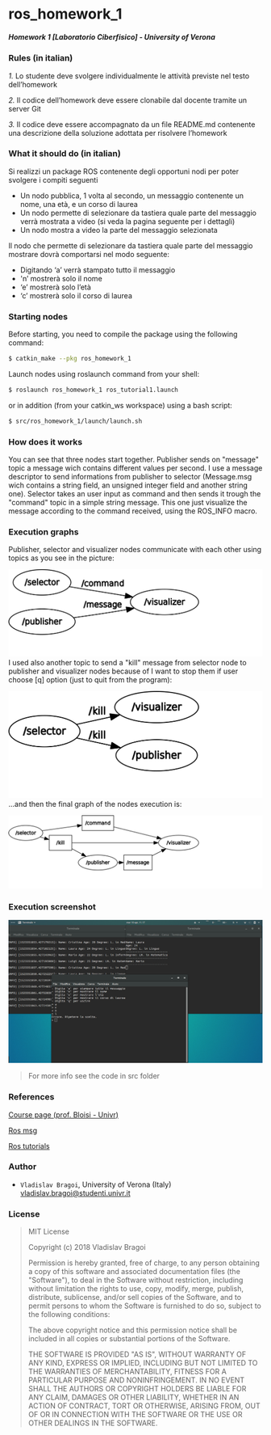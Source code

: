 # ros_homework_1 #
##### Homework 1 [Laboratorio Ciberfisico] - University of Verona #####

### Rules (in italian) ###
*1.* Lo studente deve svolgere individualmente le attività previste nel testo dell’homework

*2.* Il codice dell’homework deve essere clonabile dal docente tramite un server Git

*3.* Il codice deve essere accompagnato da un file README.md contenente una descrizione della soluzione adottata per risolvere l’homework

### What it should do (in italian) ###
Si realizzi un package ROS contenente degli opportuni nodi 
per poter svolgere i compiti seguenti

* Un nodo pubblica, 1 volta al secondo, un messaggio contenente un nome, una età, e un corso di laurea 
* Un nodo permette di selezionare da tastiera quale parte del messaggio verrà mostrata a video (si veda la pagina seguente per i dettagli) 
* Un nodo mostra a video la parte del messaggio selezionata 

Il nodo che permette di selezionare da tastiera quale parte del messaggio mostrare dovrà comportarsi nel modo seguente:

* Digitando ‘a’ verrà stampato tutto il messaggio
* 'n’ mostrerà solo il nome
* ‘e’ mostrerà solo l’età
* ‘c’ mostrerà solo il corso di laurea

### Starting nodes ###
Before starting, you need to compile the package using the following command:
```sh
$ catkin_make --pkg ros_homework_1
```
Launch nodes using roslaunch command from your shell:
```sh
$ roslaunch ros_homework_1 ros_tutorial1.launch
```
or in addition (from your catkin_ws workspace) using a bash script:
```sh
$ src/ros_homework_1/launch/launch.sh
```

### How does it works ###
You can see that three nodes start together. Publisher sends on "message" topic a message wich contains different values per second. I use a message descriptor to send informations from publisher to selector (Message.msg wich contains a string field, an unsigned integer field and another string one). Selector takes an user input as command and then sends it trough the "command" topic in a simple string message. This one just visualize the message according to the command received, using the ROS_INFO macro.

### Execution graphs ###
Publisher, selector and visualizer nodes communicate with each other using topics as you see in the picture: <br/>

![Execution graph](images/cmd_msg_topics.svg)
<br/>I used also another topic to send a "kill" message from selector node to publisher and visualizer nodes because of I want to stop them if user choose [q] option (just to quit from the program): <br/>

![Kill topic](images/killtopic.svg)
<br/>...and then the final graph of the nodes execution is: 

![Full execution graph](images/full_process.svg)

### Execution screenshot ###
![Nodes execution](images/screenshot.png)

> For more info see the code in src folder

### References ###
[Course page (prof. Bloisi - Univr)](profs.scienze.univr.it/~bloisi/corsi/ciberfisico.html)

[Ros msg](http://wiki.ros.org/msg)

[Ros tutorials](http://wiki.ros.org/ROS/Tutorials)


### Author ###

* `Vladislav Bragoi`, University of Verona (Italy) [vladislav.bragoi@studenti.univr.it](mailto:vladislav.bragoi@studenti.univr.it)

### License ###

> MIT License
>
> Copyright (c) 2018 Vladislav Bragoi
> 
> Permission is hereby granted, free of charge, to any person obtaining a copy
> of this software and associated documentation files (the "Software"), to deal
> in the Software without restriction, including without limitation the rights
> to use, copy, modify, merge, publish, distribute, sublicense, and/or sell
> copies of the Software, and to permit persons to whom the Software is
> furnished to do so, subject to the following conditions:
> 
> The above copyright notice and this permission notice shall be included in all
> copies or substantial portions of the Software.
> 
> THE SOFTWARE IS PROVIDED "AS IS", WITHOUT WARRANTY OF ANY KIND, EXPRESS OR
> IMPLIED, INCLUDING BUT NOT LIMITED TO THE WARRANTIES OF MERCHANTABILITY,
> FITNESS FOR A PARTICULAR PURPOSE AND NONINFRINGEMENT. IN NO EVENT SHALL THE
> AUTHORS OR COPYRIGHT HOLDERS BE LIABLE FOR ANY CLAIM, DAMAGES OR OTHER
> LIABILITY, WHETHER IN AN ACTION OF CONTRACT, TORT OR OTHERWISE, ARISING FROM,
> OUT OF OR IN CONNECTION WITH THE SOFTWARE OR THE USE OR OTHER DEALINGS IN THE
> SOFTWARE.
 